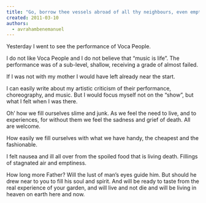 ```yaml
---
title: "Go, borrow thee vessels abroad of all thy neighbours, even empty vessels; borrow not a few."
created: 2011-03-10
authors: 
  - avrahambenemanuel
---
```


Yesterday I went to see the performance of Voca People.

I do not like Voca People and I do not believe that “music is life”. The performance was of a sub-level, shallow, receiving a grade of almost failed.

If I was not with my mother I would have left already near the start.

I can easily write about my artistic criticism of their performance, choreography, and music. But I would focus myself not on the “show”, but what I felt when I was there.

Oh’ how we fill ourselves slime and junk. As we feel the need to live, and to experiences, for without them we feel the sadness and grief of death. All are welcome.

How easily we fill ourselves with what we have handy, the cheapest and the fashionable.

I felt nausea and ill all over from the spoiled food that is living death. Fillings of stagnated air and emptiness.

How long more Father? Will the lust of man’s eyes guide him. But should he drew near to you to fill his soul and spirit. And will be ready to taste from the real experience of your garden, and will live and not die and will be living in heaven on earth here and now.
